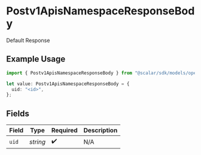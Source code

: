 # Postv1ApisNamespaceResponseBody

Default Response

## Example Usage

```typescript
import { Postv1ApisNamespaceResponseBody } from "@scalar/sdk/models/operations";

let value: Postv1ApisNamespaceResponseBody = {
  uid: "<id>",
};
```

## Fields

| Field              | Type               | Required           | Description        |
| ------------------ | ------------------ | ------------------ | ------------------ |
| `uid`              | *string*           | :heavy_check_mark: | N/A                |